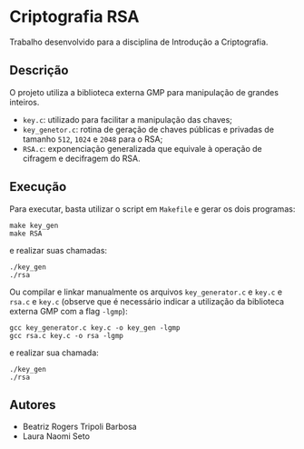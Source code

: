 # Criptografia RSA
Trabalho desenvolvido para a disciplina de Introdução a Criptografia.

## Descrição
O projeto utiliza a biblioteca externa GMP para manipulação de grandes inteiros.
- `key.c`:  utilizado para facilitar a manipulação das chaves;
- `key_genetor.c`: rotina de geração de chaves públicas e privadas de tamanho `512`, `1024` e `2048` para o RSA;
- `RSA.c`: exponenciação generalizada que equivale à operação de cifragem e decifragem do RSA.

## Execução 
Para executar, basta utilizar o script em `Makefile` e gerar os dois programas:
```
make key_gen
make RSA
```
e realizar suas chamadas:
```
./key_gen
./rsa
```
Ou compilar e linkar manualmente os arquivos `key_generator.c` e `key.c` e `rsa.c` e `key.c` (observe que é necessário indicar a utilização da biblioteca externa GMP com a flag `-lgmp`):
```
gcc key_generator.c key.c -o key_gen -lgmp
gcc rsa.c key.c -o rsa -lgmp
```
e realizar sua chamada:
```
./key_gen
./rsa
``` 

## Autores
- Beatriz Rogers Tripoli Barbosa
- Laura Naomi Seto